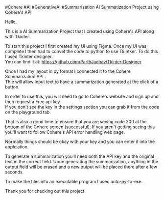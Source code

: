 #Cohere #AI #GenerativeAI #Summarization 
AI Summatization Project using Cohere's API 

Hello,

This is a AI Summarization Project that I created using Cohere's API  along with Tkinter.

To start this project I first created my UI using Figma.  Once my UI was complete I then had to convet the code to python to use Tkintker.  To do this I used Tkinter designer.  
You can find it at:
https://github.com/ParthJadhav/Tkinter-Designer

Once I had my layout in py format I connected it to the Cohere Summarization API .   
Thie will allow input text to have a summarization generated at the click of a button.

In order to use this, you will need to go to Cohere's website and sign up and then request a Free api key.    
If you don't see the key in the settings section you can grab it from the code on the playground tab.

That is also a good time to ensure that you are seeing code 200 at the bottom of the Cohere screen (successful). 
If you aren't getting seeing this you'll want to follow Cohere's API error handling web page.

Normally things should be okay with your key and you can enter it into the applciation.

To generate a summarization you'll need both the API key and the original text in the correct field.
Upon generating the summarization, anything in the output field will be erased and a new output will be placed there after a few seconds.   

To make the files into an executable program I used auto-py-to-exe.  

Thank you for checking out this project.
